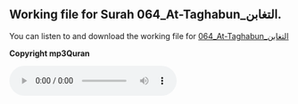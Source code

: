 
## Working file for Surah 064_At-Taghabun_التغابن.

You can listen to and download the working file for [064_At-Taghabun_التغابن](https://server13.mp3quran.net/husr/064.mp3)

**Copyright mp3Quran**

<audio controls src="https://server13.mp3quran.net/husr/064.mp3"></audio>
